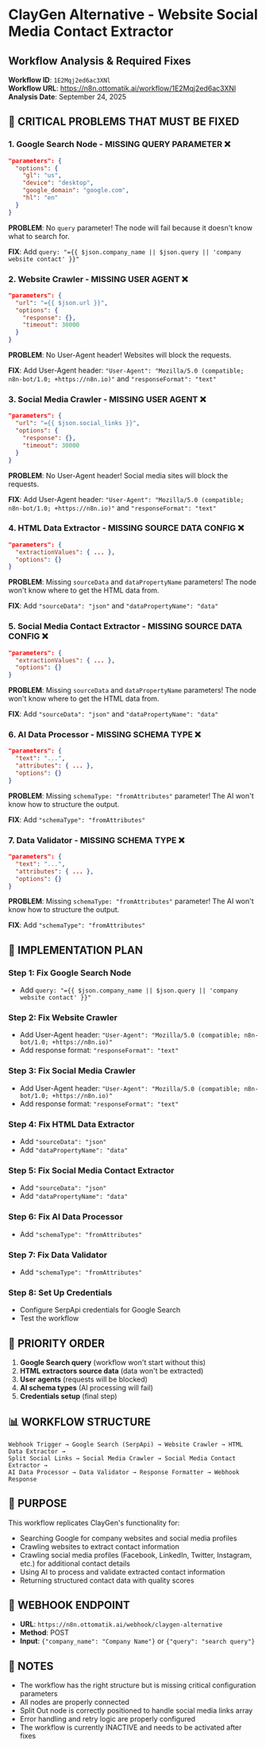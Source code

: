 # ClayGen Alternative - Website Social Media Contact Extractor

## Workflow Analysis & Required Fixes

**Workflow ID**: `1E2Mqj2ed6ac3XNl`  
**Workflow URL**: https://n8n.ottomatik.ai/workflow/1E2Mqj2ed6ac3XNl  
**Analysis Date**: September 24, 2025

## 🚨 **CRITICAL PROBLEMS THAT MUST BE FIXED**

### **1. Google Search Node - MISSING QUERY PARAMETER** ❌
```json
"parameters": {
  "options": {
    "gl": "us",
    "device": "desktop", 
    "google_domain": "google.com",
    "hl": "en"
  }
}
```
**PROBLEM**: No `query` parameter! The node will fail because it doesn't know what to search for.

**FIX**: Add `query: "={{ $json.company_name || $json.query || 'company website contact' }}"`

### **2. Website Crawler - MISSING USER AGENT** ❌
```json
"parameters": {
  "url": "={{ $json.url }}",
  "options": {
    "response": {},
    "timeout": 30000
  }
}
```
**PROBLEM**: No User-Agent header! Websites will block the requests.

**FIX**: Add User-Agent header: `"User-Agent": "Mozilla/5.0 (compatible; n8n-bot/1.0; +https://n8n.io)"` and `"responseFormat": "text"`

### **3. Social Media Crawler - MISSING USER AGENT** ❌
```json
"parameters": {
  "url": "={{ $json.social_links }}",
  "options": {
    "response": {},
    "timeout": 30000
  }
}
```
**PROBLEM**: No User-Agent header! Social media sites will block the requests.

**FIX**: Add User-Agent header: `"User-Agent": "Mozilla/5.0 (compatible; n8n-bot/1.0; +https://n8n.io)"` and `"responseFormat": "text"`

### **4. HTML Data Extractor - MISSING SOURCE DATA CONFIG** ❌
```json
"parameters": {
  "extractionValues": { ... },
  "options": {}
}
```
**PROBLEM**: Missing `sourceData` and `dataPropertyName` parameters! The node won't know where to get the HTML data from.

**FIX**: Add `"sourceData": "json"` and `"dataPropertyName": "data"`

### **5. Social Media Contact Extractor - MISSING SOURCE DATA CONFIG** ❌
```json
"parameters": {
  "extractionValues": { ... },
  "options": {}
}
```
**PROBLEM**: Missing `sourceData` and `dataPropertyName` parameters! The node won't know where to get the HTML data from.

**FIX**: Add `"sourceData": "json"` and `"dataPropertyName": "data"`

### **6. AI Data Processor - MISSING SCHEMA TYPE** ❌
```json
"parameters": {
  "text": "...",
  "attributes": { ... },
  "options": {}
}
```
**PROBLEM**: Missing `schemaType: "fromAttributes"` parameter! The AI won't know how to structure the output.

**FIX**: Add `"schemaType": "fromAttributes"`

### **7. Data Validator - MISSING SCHEMA TYPE** ❌
```json
"parameters": {
  "text": "...",
  "attributes": { ... },
  "options": {}
}
```
**PROBLEM**: Missing `schemaType: "fromAttributes"` parameter! The AI won't know how to structure the output.

**FIX**: Add `"schemaType": "fromAttributes"`

## 🔧 **IMPLEMENTATION PLAN**

### **Step 1: Fix Google Search Node**
- Add `query: "={{ $json.company_name || $json.query || 'company website contact' }}"`

### **Step 2: Fix Website Crawler**
- Add User-Agent header: `"User-Agent": "Mozilla/5.0 (compatible; n8n-bot/1.0; +https://n8n.io)"`
- Add response format: `"responseFormat": "text"`

### **Step 3: Fix Social Media Crawler**
- Add User-Agent header: `"User-Agent": "Mozilla/5.0 (compatible; n8n-bot/1.0; +https://n8n.io)"`
- Add response format: `"responseFormat": "text"`

### **Step 4: Fix HTML Data Extractor**
- Add `"sourceData": "json"`
- Add `"dataPropertyName": "data"`

### **Step 5: Fix Social Media Contact Extractor**
- Add `"sourceData": "json"`
- Add `"dataPropertyName": "data"`

### **Step 6: Fix AI Data Processor**
- Add `"schemaType": "fromAttributes"`

### **Step 7: Fix Data Validator**
- Add `"schemaType": "fromAttributes"`

### **Step 8: Set Up Credentials**
- Configure SerpApi credentials for Google Search
- Test the workflow

## 🎯 **PRIORITY ORDER**
1. **Google Search query** (workflow won't start without this)
2. **HTML extractors source data** (data won't be extracted)
3. **User agents** (requests will be blocked)
4. **AI schema types** (AI processing will fail)
5. **Credentials setup** (final step)

## 📊 **WORKFLOW STRUCTURE**

```
Webhook Trigger → Google Search (SerpApi) → Website Crawler → HTML Data Extractor → 
Split Social Links → Social Media Crawler → Social Media Contact Extractor → 
AI Data Processor → Data Validator → Response Formatter → Webhook Response
```

## 🎯 **PURPOSE**

This workflow replicates ClayGen's functionality for:
- Searching Google for company websites and social media profiles
- Crawling websites to extract contact information
- Crawling social media profiles (Facebook, LinkedIn, Twitter, Instagram, etc.) for additional contact details
- Using AI to process and validate extracted contact information
- Returning structured contact data with quality scores

## 🔗 **WEBHOOK ENDPOINT**
- **URL**: `https://n8n.ottomatik.ai/webhook/claygen-alternative`
- **Method**: POST
- **Input**: `{"company_name": "Company Name"}` or `{"query": "search query"}`

## 📝 **NOTES**
- The workflow has the right structure but is missing critical configuration parameters
- All nodes are properly connected
- Split Out node is correctly positioned to handle social media links array
- Error handling and retry logic are properly configured
- The workflow is currently INACTIVE and needs to be activated after fixes